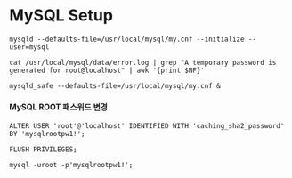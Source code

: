 # MySQL Setup

```
mysqld --defaults-file=/usr/local/mysql/my.cnf --initialize --user=mysql
```
```
cat /usr/local/mysql/data/error.log | grep "A temporary password is generated for root@localhost" | awk '{print $NF}'
```
```
mysqld_safe --defaults-file=/usr/local/mysql/my.cnf &
```

#### MySQL ROOT 패스워드 변경
```
ALTER USER 'root'@'localhost' IDENTIFIED WITH 'caching_sha2_password' BY 'mysqlrootpw1!';
```
```
FLUSH PRIVILEGES;
```
```
mysql -uroot -p'mysqlrootpw1!';
```
